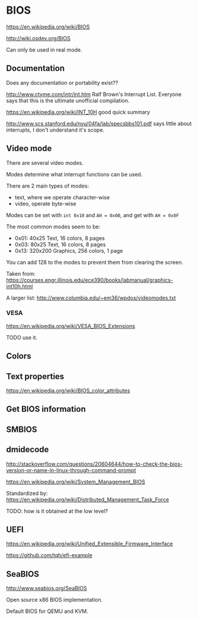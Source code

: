 # BIOS

<https://en.wikipedia.org/wiki/BIOS>

<http://wiki.osdev.org/BIOS>

Can only be used in real mode.

## Documentation

Does any documentation or portability exist??

<http://www.ctyme.com/intr/int.htm> Ralf Brown's Interrupt List. Everyone says that this is the ultimate unofficial compilation.

<https://en.wikipedia.org/wiki/INT_10H> good quick summary

<http://www.scs.stanford.edu/nyu/04fa/lab/specsbbs101.pdf> says little about interrupts, I don't understand it's scope.

## Video mode

There are several video modes.

Modes determine what interrupt functions can be used.

There are 2 main types of modes:

- text, where we operate character-wise
- video, operate byte-wise

Modes can be set with `int 0x10` and `AH = 0x00`, and get with `AH = 0x0F`

The most common modes seem to be:

- 0x01: 40x25 Text, 16 colors, 8 pages
- 0x03: 80x25 Text, 16 colors, 8 pages
- 0x13: 320x200 Graphics, 256 colors, 1 page

You can add 128 to the modes to prevent them from clearing the screen.

Taken from: <https://courses.engr.illinois.edu/ece390/books/labmanual/graphics-int10h.html>

A larger list: <http://www.columbia.edu/~em36/wpdos/videomodes.txt>

### VESA

<https://en.wikipedia.org/wiki/VESA_BIOS_Extensions>

TODO use it.

## Colors

## Text properties

<https://en.wikipedia.org/wiki/BIOS_color_attributes>

## Get BIOS information

## SMBIOS

## dmidecode

<http://stackoverflow.com/questions/20604644/how-to-check-the-bios-version-or-name-in-linux-through-command-prompt>

<https://en.wikipedia.org/wiki/System_Management_BIOS>

Standardized by: <https://en.wikipedia.org/wiki/Distributed_Management_Task_Force>

TODO: how is it obtained at the low level?

## UEFI

<https://en.wikipedia.org/wiki/Unified_Extensible_Firmware_Interface>

<https://github.com/tqh/efi-example>

## SeaBIOS

<http://www.seabios.org/SeaBIOS>

Open source x86 BIOS implementation.

Default BIOS for QEMU and KVM.
